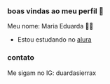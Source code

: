 ### boas vindas ao meu perfil 🩷

Meu nome: Maria Eduarda 🦋♐

- Estou estudando no [alura](alura.com.br)
### contato
Me sigam no IG: duardasierrax
